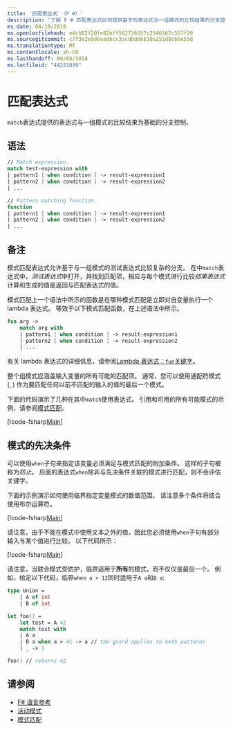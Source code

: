 ```yaml
---
title: '匹配表达式 （F #）'
description: '了解 F # 匹配表达式如何提供基于的表达式与一组模式的比较结果的分支控制。'
ms.date: 04/19/2018
ms.openlocfilehash: e4cb82f20fe82bff562736557c2346562c557f59
ms.sourcegitcommit: c7f3e2e9d6ead6cc3acd0d66b10a251d0c66e59d
ms.translationtype: MT
ms.contentlocale: zh-CN
ms.lasthandoff: 09/08/2018
ms.locfileid: "44221839"
---
```

# <a name="match-expressions"></a>匹配表达式

`match`表达式提供的表达式与一组模式的比较结果为基础的分支控制。

## <a name="syntax"></a>语法

```fsharp
// Match expression.
match test-expression with
| pattern1 [ when condition ] -> result-expression1
| pattern2 [ when condition ] -> result-expression2
| ...

// Pattern matching function.
function
| pattern1 [ when condition ] -> result-expression1
| pattern2 [ when condition ] -> result-expression2
| ...
```

## <a name="remarks"></a>备注

模式匹配表达式允许基于与一组模式的测试表达式比较复杂的分支。 在中`match`表达式中，*测试表达式*中打开，并找到匹配项，相应与每个模式进行比较*结果表达式*计算和生成的值是返回与匹配表达式的值。

模式匹配上一个语法中所示的函数是在哪种模式匹配是立即对自变量执行一个 lambda 表达式。 等效于以下模式匹配函数，在上述语法中所示。

```fsharp
fun arg ->
    match arg with
    | pattern1 [ when condition ] -> result-expression1
    | pattern2 [ when condition ] -> result-expression2
    | ...
```

有关 lambda 表达式的详细信息，请参阅[Lambda 表达式：`fun`关键字](functions/lambda-expressions-the-fun-keyword.md)。

整个组模式应涵盖输入变量的所有可能的匹配项。 通常，您可以使用通配符模式 (`_`) 作为要匹配任何以前不匹配的输入的值的最后一个模式。

下面的代码演示了几种在其中`match`使用表达式。 引用和可用的所有可能模式的示例，请参阅[模式匹配](pattern-matching.md)。

[!code-fsharp[Main](../../../samples/snippets/fsharp/lang-ref-2/snippet4601.fs)]

## <a name="guards-on-patterns"></a>模式的先决条件

可以使用`when`子句来指定该变量必须满足与模式匹配的附加条件。 这样的子句被称为*防止*。 后面的表达式`when`除非与先决条件关联的模式进行匹配，则不会评估关键字。

下面的示例演示如何使用临界指定变量模式的数值范围。 请注意多个条件将结合使用布尔运算符。

[!code-fsharp[Main](../../../samples/snippets/fsharp/lang-ref-2/snippet4602.fs)]

请注意，由于不能在模式中使用文本之外的值，因此您必须使用`when`子句有部分输入与某个值进行比较。 以下代码所示：

[!code-fsharp[Main](../../../samples/snippets/fsharp/lang-ref-2/snippet4603.fs)]

请注意，当联合模式受防护，临界适用于**所有**的模式，而不仅仅是最后一个。 例如，给定以下代码，临界`when a > 12`同时适用于`A a`和`B a`:

```fsharp
type Union =
    | A of int
    | B of int

let foo() =
    let test = A 42
    match test with
    | A a
    | B a when a > 41 -> a // the guard applies to both patterns
    | _ -> 1

foo() // returns 42
```

## <a name="see-also"></a>请参阅

- [F# 语言参考](index.md)  
- [活动模式](active-patterns.md)  
- [模式匹配](pattern-matching.md)  
